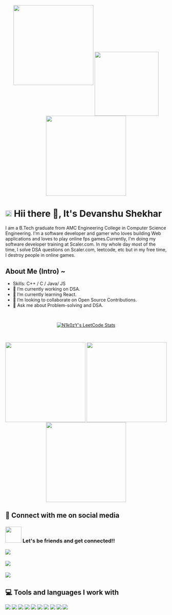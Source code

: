 <!-- ------------------------------------------------------------------------------------------------------------------------------- -->

<p align="center">
   <a>
   <img height="250" width="250" src="https://github.com/kishanrajput23/kishanrajput23/blob/main/images/left.png">
   <img align="center" height="200" width="200"src="https://media.giphy.com/media/oFvFtrhrmIFFe/giphy.gif"/>
   <img height="250" width="250" src="https://github.com/kishanrajput23/kishanrajput23/blob/main/images/right.png">
   </a>


<h1>  <img src="https://tenor.com/bGoCQ.gif" width="20" /> Hii there 👋, It's Devanshu Shekhar</h1>
 
   I am a B.Tech graduate from AMC Engineering College in Computer Science Engineering. I'm a software developer and gamer who loves building Web applications and loves to play online fps games.Currently, I'm doing my software developer training at Scaler.com. In my whole day most of the time, I solve DSA questions on Scaler.com, leetcode, etc but in my free time, I destroy people in online games.

   ## About Me (Intro) ~
   <p align="center">
  <p align="left">
   <a>
    
   -  Skills: C++ / C / Java/ JS
   - 🔭 I’m currently working on DSA. 
   - 🌱 I’m currently learning React.
   - 👯 I’m looking to collaborate on Open Source Contributions. 
   - 💬 Ask me about Problem-solving and DSA. 
  
   </a>
        <br>
 </p>
   <p align="center">
   <a href="https://leetcode.com/N1k0zY/" target="_blank">
    <img title="N1k0zYl's LeetCode Stats" alt="N1k0zY's LeetCode Stats" src="https://leetcode.card.workers.dev/N1k0zY?theme=nord&font=source_code_pro&extension=activity" />
  </a>
</p>
<br>
 <p align="center">
   <a>
<img align="center" height="250" width="250" src="https://media.giphy.com/media/USV0ym3bVWQJJmNu3N/giphy.gif" width="330"/>
<img align="center" height="250" width="250"  src="https://media.giphy.com/media/h408T6Y5GfmXBKW62l/giphy.gif" width="330"> 
<img align="center" height="250" width="250" src="https://media.giphy.com/media/USV0ym3bVWQJJmNu3N/giphy.gif" width="330"/>
 </a>
 </p>
 </p>
  
   <!-- <br/>
  
  ## 💻 My contribution Graph
  
   ![](https://activity-graph.herokuapp.com/graph?username=Mugdha-Hazra&theme=dracula&hide_border=true&area=true)
 
   <br/> -->
 
   ## 📲 Connect with me on social media 
 <!-- #### I'm a programmer and an insightful learner who is passionate about growing in teams with dreams. -->
   <!--<img align='right' src="https://media.giphy.com/media/UHcOaIi6nuCwhoGRPz/giphy.gif" width="230"> -->
<h3 align="left"><img src="https://github.com/rajput2107/rajput2107/blob/master/Assets/Handshake.gif" height="50px" /> Let's be friends and get connected!!  </p></h3>
<p align="left">
<p align="left">
   <!-- ---------------------------------------------------------------- -->
    <a target="_blank"href="https://github.com/Devanshu269"><img src="https://img.shields.io/badge/GitHub-black.svg?&style=for-the-badge&logo=github&logoColor=white" /></a>&nbsp;&nbsp;&nbsp;&nbsp;<br/>
    <br/>
   <a href="https://twitter.com/devanshu269"><img src="https://img.shields.io/badge/-TWITTER-1ca0f1?&style=for-the-badge&logo=twitter&logoColor=white"/></a>&nbsp;&nbsp;&nbsp;&nbsp;<br/>
   <br/>
   <a target="_blank"href="https://www.linkedin.com/in/devanshu-shekhar-968115b0/"><img src="https://img.shields.io/badge/linkedin-%230077B5.svg?&style=for-the-badge&logo=linkedin&logoColor=white" /></a>&nbsp;&nbsp;&nbsp;&nbsp;<br/>
   <!-- <a target="_blank"href="https://www.facebook.com/mugdha.hazra.5/"><img src="https://img.shields.io/badge/-FACEBOOK-0066ff?&style=for-the-badge&logo=facebook&logoColor=white" /></a>&nbsp;&nbsp;&nbsp;&nbsp;<br/>
    <a target="_blank"href="https://www.instagram.com/mugdha4455/"><img src="https://img.shields.io/badge/-INSTAGRAM-cc0099?&style=for-the-badge&logo=instagram&logoColor=white" /></a>&nbsp;&nbsp;&nbsp;&nbsp;<br/> -->
   <!-- ---------------------------------------------------------------- -->
</p>

## 💻 Tools and languages I work with

<div align items="left">
   <img src="https://img.icons8.com/color/48/000000/java.png"/>
   <img src="https://img.icons8.com/color/48/000000/c-programming.png"/>
   <img src="https://img.icons8.com/color/48/000000/c-plus-plus-logo.png"/>
   <img src="https://img.icons8.com/color/48/000000/html-5.png"/>
   <img src="https://img.icons8.com/color/48/000000/css3.png"/>
   <img src="https://img.icons8.com/color/48/000000/json--v1.png"/>
   <img src="https://img.icons8.com/color/48/000000/visual-studio-code-2019.png"/>
   <img src="https://img.icons8.com/color/48/000000/firebase.png"/>
   <img src="https://img.icons8.com/color/48/000000/git.png"/>
   <img src="https://img.icons8.com/ios-filled/50/000000/github.png"/>
   <!-- <img src="https://img.icons8.com/ios-filled/50/000000/console.png"/>
   <img src="https://img.icons8.com/color/48/000000/google-cloud-platform.png"/> -->
</div>

  
